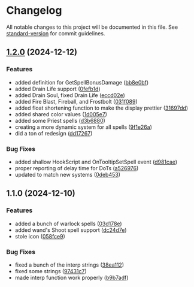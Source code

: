# Changelog

All notable changes to this project will be documented in this file. See [standard-version](https://github.com/conventional-changelog/standard-version) for commit guidelines.

## [1.2.0](https://github.com/jackindisguise/spell-analysis/compare/v1.1.0...v1.2.0) (2024-12-12)


### Features

* added definition for GetSpellBonusDamage ([bb8e0bf](https://github.com/jackindisguise/spell-analysis/commit/bb8e0bfa2dde75b48ddc3a4f7ef3d497bb9f57cb))
* added Drain Life support ([0fefb1d](https://github.com/jackindisguise/spell-analysis/commit/0fefb1dc4a98cd235668fc7eb078dffa77559cc3))
* added Drain Soul, fixed Drain Life ([eccd02e](https://github.com/jackindisguise/spell-analysis/commit/eccd02e277948db5f4be763d965ee5627928cd57))
* added Fire Blast, Fireball, and Frostbolt ([031f089](https://github.com/jackindisguise/spell-analysis/commit/031f0896082a1ff033b6478eb9e7aeb4d8ad2957))
* added float shortening function to make the display prettier ([31697dd](https://github.com/jackindisguise/spell-analysis/commit/31697dda6fc63d560c5f15ebed9a3199cef066b5))
* added shared color values ([1d005e7](https://github.com/jackindisguise/spell-analysis/commit/1d005e7ebc4ff456614b03a503d5577ee8c09eee))
* added some Priest spells ([d3b6880](https://github.com/jackindisguise/spell-analysis/commit/d3b68807dc94dce7fbddaacb75a82998b16442b5))
* creating a more dynamic system for all spells ([9f1e26a](https://github.com/jackindisguise/spell-analysis/commit/9f1e26a6d96b8e918f32dbd156a4364137a4c4f2))
* did a ton of redesign ([dd17267](https://github.com/jackindisguise/spell-analysis/commit/dd17267aa88808eca2353e1b89673b38541dea4d))


### Bug Fixes

* added shallow HookScript and OnTooltipSetSpell event ([d981cae](https://github.com/jackindisguise/spell-analysis/commit/d981caee1bc1b0aa025a1d392dee7d2ee2840963))
* proper reporting of delay time for DoTs ([a526976](https://github.com/jackindisguise/spell-analysis/commit/a5269762db282c5a3ce63b33ae885760e51745db))
* updated to match new systems ([0deb453](https://github.com/jackindisguise/spell-analysis/commit/0deb453e4ce173b6a8011838a14b5125ea7af020))

## 1.1.0 (2024-12-10)


### Features

* added a bunch of warlock spells ([03d178e](https://github.com/jackindisguise/spell-analysis/commit/03d178e0d5c8c153dc846305277ba4f54ffd8088))
* added wand's Shoot spell support ([dc24d7e](https://github.com/jackindisguise/spell-analysis/commit/dc24d7e4d5644b2577e849e2178b1b5568736b5f))
* stole icon ([058fce9](https://github.com/jackindisguise/spell-analysis/commit/058fce9d148c09b599b0eb23e5d3f76879c92e23))


### Bug Fixes

* fixed a bunch of the interp strings ([38ea112](https://github.com/jackindisguise/spell-analysis/commit/38ea112ad7dc60ff3d360edf89651792483c645b))
* fixed some strings ([97431c7](https://github.com/jackindisguise/spell-analysis/commit/97431c753652eb1f13e7b6adddd5f008c2365d37))
* made interp function work properly ([b9b7adf](https://github.com/jackindisguise/spell-analysis/commit/b9b7adfb5c880bf536e14821603ce1e20edb3d43))
